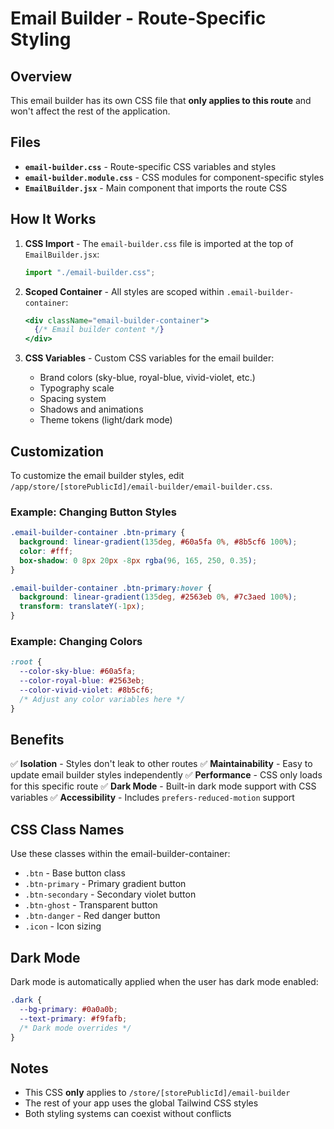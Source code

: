 # Email Builder - Route-Specific Styling

## Overview

This email builder has its own CSS file that **only applies to this route** and won't affect the rest of the application.

## Files

- **`email-builder.css`** - Route-specific CSS variables and styles
- **`email-builder.module.css`** - CSS modules for component-specific styles
- **`EmailBuilder.jsx`** - Main component that imports the route CSS

## How It Works

1. **CSS Import** - The `email-builder.css` file is imported at the top of `EmailBuilder.jsx`:
   ```javascript
   import "./email-builder.css";
   ```

2. **Scoped Container** - All styles are scoped within `.email-builder-container`:
   ```jsx
   <div className="email-builder-container">
     {/* Email builder content */}
   </div>
   ```

3. **CSS Variables** - Custom CSS variables for the email builder:
   - Brand colors (sky-blue, royal-blue, vivid-violet, etc.)
   - Typography scale
   - Spacing system
   - Shadows and animations
   - Theme tokens (light/dark mode)

## Customization

To customize the email builder styles, edit `/app/store/[storePublicId]/email-builder/email-builder.css`.

### Example: Changing Button Styles

```css
.email-builder-container .btn-primary {
  background: linear-gradient(135deg, #60a5fa 0%, #8b5cf6 100%);
  color: #fff;
  box-shadow: 0 8px 20px -8px rgba(96, 165, 250, 0.35);
}

.email-builder-container .btn-primary:hover {
  background: linear-gradient(135deg, #2563eb 0%, #7c3aed 100%);
  transform: translateY(-1px);
}
```

### Example: Changing Colors

```css
:root {
  --color-sky-blue: #60a5fa;
  --color-royal-blue: #2563eb;
  --color-vivid-violet: #8b5cf6;
  /* Adjust any color variables here */
}
```

## Benefits

✅ **Isolation** - Styles don't leak to other routes
✅ **Maintainability** - Easy to update email builder styles independently
✅ **Performance** - CSS only loads for this specific route
✅ **Dark Mode** - Built-in dark mode support with CSS variables
✅ **Accessibility** - Includes `prefers-reduced-motion` support

## CSS Class Names

Use these classes within the email-builder-container:

- `.btn` - Base button class
- `.btn-primary` - Primary gradient button
- `.btn-secondary` - Secondary violet button
- `.btn-ghost` - Transparent button
- `.btn-danger` - Red danger button
- `.icon` - Icon sizing

## Dark Mode

Dark mode is automatically applied when the user has dark mode enabled:

```css
.dark {
  --bg-primary: #0a0a0b;
  --text-primary: #f9fafb;
  /* Dark mode overrides */
}
```

## Notes

- This CSS **only** applies to `/store/[storePublicId]/email-builder`
- The rest of your app uses the global Tailwind CSS styles
- Both styling systems can coexist without conflicts
